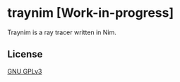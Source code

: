 # traynim [Work-in-progress]

Traynim is a ray tracer written in Nim.

<!-- TO DO: 
- [ ] Choose ldr image library
- [ ] Clean up test code 
-->


## License
[GNU GPLv3](https://choosealicense.com/licenses/gpl-3.0/)